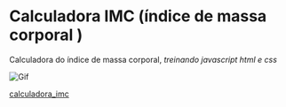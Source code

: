 # Calculadora IMC (índice de massa corporal )
Calculadora do índice de massa corporal, *treinando javascript html e css*

![Gif](https://media3.giphy.com/media/0m9MiwxqmFpxlRaOwO/giphy.gif?cid=790b761161fae8a31822d798f60f9ef6589826db21b425a9&rid=giphy.gif&ct=g)

[calculadora_imc](https://ciannella.github.io/Calculadora-IMC/)